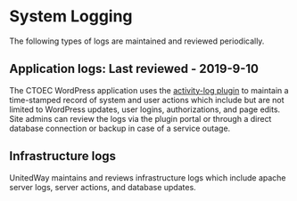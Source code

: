 # System Logging

The following types of logs are maintained and reviewed periodically.

## Application logs: Last reviewed - 2019-9-10
The CTOEC WordPress application uses the [activity-log plugin](https://github.com/pojome/activity-log) to maintain a time-stamped record of system and user actions which include but are not limited to WordPress updates, user logins, authorizations, and page edits. Site admins can review the logs via the plugin portal or through a direct database connection or backup in case of a service outage. 

## Infrastructure logs
UnitedWay maintains and reviews infrastructure logs which include apache server logs, server actions, and database updates. 